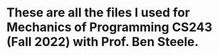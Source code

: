 # These are all the files I used for Mechanics of Programming CS243 (Fall 2022) with Prof. Ben Steele.
